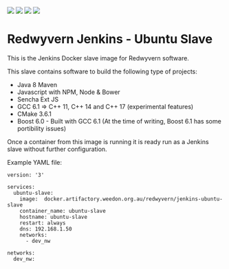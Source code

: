 ![](https://img.shields.io/docker/stars/redwyvern/jenkins-ubuntu-slave.svg)
![](https://img.shields.io/docker/pulls/redwyvern/jenkins-ubuntu-slave.svg)
![](https://img.shields.io/docker/automated/redwyvern/jenkins-ubuntu-slave.svg)
[![](https://images.microbadger.com/badges/image/redwyvern/jenkins-ubuntu-slave.svg)](https://microbadger.com/images/redwyvern/jenkins-ubuntu-slave "Get your own image badge on microbadger.com")

Redwyvern Jenkins - Ubuntu Slave 
================================

This is the Jenkins Docker slave image for Redwyvern software.

This slave contains software to build the following type of projects:
* Java 8 Maven
* Javascript with NPM, Node & Bower
* Sencha Ext JS
* GCC 6.1 => C++ 11, C++ 14 and C++ 17 (experimental features)
* CMake 3.6.1
* Boost 6.0 - Built with GCC 6.1 (At the time of writing, Boost 6.1 has some portibility issues)

Once a container from this image is running it is ready run as a Jenkins slave without further configuration.

Example YAML file:
```
version: '3'

services:
  ubuntu-slave:
    image:  docker.artifactory.weedon.org.au/redwyvern/jenkins-ubuntu-slave
    container_name: ubuntu-slave
    hostname: ubuntu-slave
    restart: always
    dns: 192.168.1.50
    networks:
      - dev_nw

networks:
  dev_nw:
```
